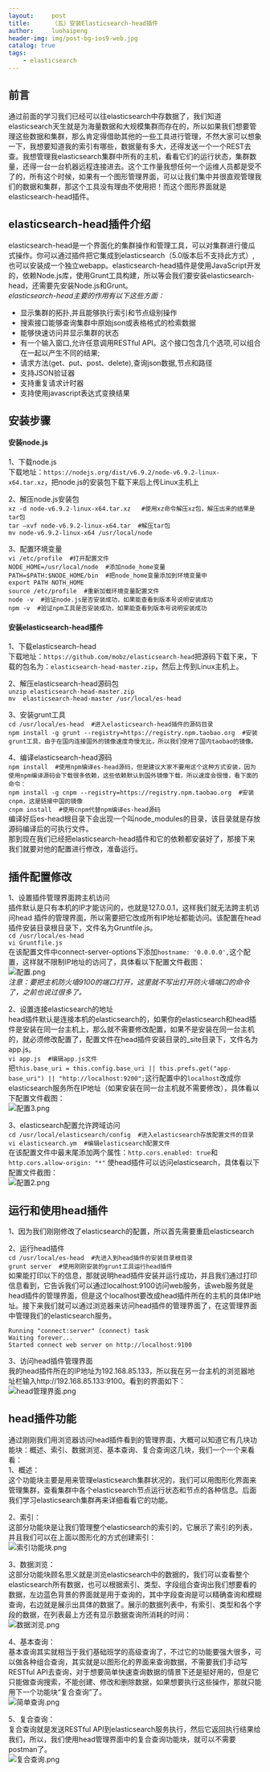 ```yaml
---
layout:     post
title:      （五）安装Elasticsearch-head插件
author:     luohaipeng
header-img: img/post-bg-ios9-web.jpg
catalog: true
tags:
    - elasticsearch
---
```

## 前言
通过前面的学习我们已经可以往elasticsearch中存数据了，我们知道elasticsearch天生就是为海量数据和大规模集群而存在的，所以如果我们想要管理这些数据和集群，那么肯定得借助其他的一些工具进行管理，不然大家可以想象一下，我想要知道我的索引有哪些，数据量有多大，还得发送一个一个REST去查。我想管理我elasticsearch集群中所有的主机，看看它们的运行状态，集群数量，还得一台一台机器远程连接进去。这个工作量我想任何一个运维人员都是受不了的，所有这个时候，如果有一个图形管理界面，可以让我们集中并很直观管理我们的数据和集群，那这个工具没有理由不使用把！而这个图形界面就是elasticsearch-head插件。  
## elasticsearch-head插件介绍
elasticsearch-head是一个界面化的集群操作和管理工具，可以对集群进行傻瓜式操作。你可以通过插件把它集成到elasticsearch（5.0版本后不支持此方式）,也可以安装成一个独立webapp。elasticsearch-head插件是使用JavaScript开发的，依赖Node.js库，使用Grunt工具构建，所以等会我们要安装elasticsearch-head，还需要先安装Node.js和Grunt。  
*elasticsearch-head主要的作用有以下这些方面：*  
- 显示集群的拓扑,并且能够执行索引和节点级别操作  
- 搜索接口能够查询集群中原始json或表格格式的检索数据  
- 能够快速访问并显示集群的状态  
- 有一个输入窗口,允许任意调用RESTful API。这个接口包含几个选项,可以组合在一起以产生不同的结果;   
- 请求方法(get、put、post、delete),查询json数据,节点和路径  
- 支持JSON验证器  
- 支持重复请求计时器  
- 支持使用javascript表达式变换结果  
## 安装步骤

#### 安装node.js
1、下载node.js  
下载地址：`https://nodejs.org/dist/v6.9.2/node-v6.9.2-linux-x64.tar.xz`，把node.js的安装包下载下来后上传Linux主机上  

2、解压node.js安装包  
`xz -d node-v6.9.2-linux-x64.tar.xz   #使用xz命令解压xz包，解压出来的结果是tar包`  
`tar –xvf node-v6.9.2-linux-x64.tar  #解压tar包`  
`mv node-v6.9.2-linux-x64 /usr/local/node`  

3、配置环境变量  
`vi /etc/profile  #打开配置文件`   
`NODE_HOME=/usr/local/node  #添加node_home变量`  
`PATH=$PATH:$NODE_HOME/bin  #把node_home变量添加到环境变量中`  
`export PATH NOTH_HOME`  
`source /etc/profile  #重新加载环境变量配置文件`  
`node -v  #验证node.js是否安装成功，如果能查看到版本号说明安装成功`  
`npm -v  #验证npm工具是否安装成功，如果能查看到版本号说明安装成功`  

#### 安装elasticsearch-head插件
1、下载elasticsearch-head  
下载地址：`https://github.com/mobz/elasticsearch-head`把源码下载下来，下载的包名为：`elasticsearch-head-master.zip`，然后上传到Linux主机上。  

2、解压elasticsearch-head源码包  
`unzip elasticsearch-head-master.zip`   
`mv  elasticsearch-head-master /usr/local/es-head`  

3、安装grunt工具  
`cd /usr/local/es-head  #进入elasticsearch-head插件的源码目录`  
`npm install -g grunt --registry=https://registry.npm.taobao.org  #安装grunt工具，由于在国内连接国外的镜像速度奇慢无比，所以我们使用了国内taobao的镜像。`  

4、编译elasticsearch-head源码  
`npm install  #使用npm编译es-head源码，但是建议大家不要用这个这种方式安装，因为使用npm编译源码会下载很多依赖，这些依赖默认到国外镜像下载，所以速度会很慢，看下面的命令：`  
`npm install -g cnpm --registry=https://registry.npm.taobao.org  #安装cnpm，这是链接中国的镜像`  
`cnpm install  #使用cnpm代替npm编译es-head源码`  
编译好后es-head根目录下会出现一个叫node_modules的目录，该目录就是存放源码编译后的可执行文件。  
那到现在我们已经把elasticsearch-head插件和它的依赖都安装好了，那接下来我们就要对他的配置进行修改，准备运行。  

## 插件配置修改
1、设置插件管理界面跨主机访问  
插件默认是只有本机的IP才能访问的，也就是127.0.0.1，这样我们就无法跨主机访问head 插件的管理界面，所以需要把它改成所有IP地址都能访问。该配置在head插件安装目录根目录下，文件名为Gruntfile.js。  
`cd /usr/local/es-head`  
`vi Gruntfile.js`  
在该配置文件中connect-server-options下添加`hostname: '0.0.0.0',`这个配置，这样就不限制IP地址的访问了，具体看以下配置文件截图：  
![配置.png](https://upload-images.jianshu.io/upload_images/10574922-e6688a6c8a51f9f3.png?imageMogr2/auto-orient/strip%7CimageView2/2/w/1240)  
*注意：要把主机防火墙9100的端口打开，这里就不写出打开防火墙端口的命令了，之前也说过很多了。*  

2、设置连接elasticsearch的地址  
head插件默认是连接本机的elasticsearch的，如果你的elasticsearch和head插件是安装在同一台主机上，那么就不需要修改配置，如果不是安装在同一台主机的，就必须修改配置了，配置文件在head插件安装目录的_site目录下，文件名为app.js。  
`vi app.js  #编辑app.js文件`  
把`this.base_uri = this.config.base_uri || this.prefs.get("app-base_uri") || "http://localhost:9200";`这行配置中的`localhost`改成你elasticsearch服务所在IP地址（如果安装在同一台主机就不需要修改），具体看以下配置文件截图：  
![配置3.png](https://upload-images.jianshu.io/upload_images/10574922-6165e4c049b7740a.png?imageMogr2/auto-orient/strip%7CimageView2/2/w/1240)  

3、elasticsearch配置允许跨域访问  
`cd /usr/local/elasticsearch/config  #进入elasticsearch存放配置文件的目录`  
`vi elasticsearch.ym  #编辑elasticsearch配置文件`  
在该配置文件中最末尾添加两个属性：`http.cors.enabled: true`和`http.cors.allow-origin: "*"` 使head插件可以访问elasticsearch，具体看以下配置文件截图：  
![配置2.png](https://upload-images.jianshu.io/upload_images/10574922-86991661e9fa5448.png?imageMogr2/auto-orient/strip%7CimageView2/2/w/1240)  

## 运行和使用head插件
1、因为我们刚刚修改了elasticsearch的配置，所以首先需要重启elasticsearch  

2、运行head插件  
`cd /usr/local/es-head  #先进入到head插件的安装目录根目录`  
`grunt server  #使用刚刚安装的grunt工具运行head插件`  
如果能打印以下的信息，那就说明head插件安装并运行成功，并且我们通过打印信息看到，它告诉我们可以通过localhost:9100访问web服务，该web服务就是head插件的管理界面，但是这个localhost要改成head插件所在的主机的具体IP地址。接下来我们就可以通过浏览器来访问head插件的管理界面了，在这管理界面中管理我们的elasticsearch服务。  
```
Running "connect:server" (connect) task
Waiting forever...
Started connect web server on http://localhost:9100
```
3、访问head插件管理界面  
我的head插件所在的IP地址为192.168.85.133，所以我在另一台主机的浏览器地址栏输入http://192.168.85.133:9100。看到的界面如下：  
![head管理界面.png](https://upload-images.jianshu.io/upload_images/10574922-9517bd3a01ded24a.png?imageMogr2/auto-orient/strip%7CimageView2/2/w/1240)  

## head插件功能
通过刚刚我们用浏览器访问head插件看到的管理界面，大概可以知道它有几块功能块：概述、索引、数据浏览、基本查询、复合查询这几块，我们一个一个来看看：  
1、概述：  
这个功能块主要是用来管理elasticsearch集群状况的，我们可以用图形化界面来管理集群，查看集群中各个elasticsearch节点运行状态和节点的各种信息。后面我们学习elasticsearch集群再来详细看看它的功能。  

2、索引：  
这部分功能块是让我们管理整个elasticsearch的索引的，它展示了索引的列表，并且我们可以在上面以图形化的方式创建索引：  
![索引功能块.png](https://upload-images.jianshu.io/upload_images/10574922-40dc95a15027738f.png?imageMogr2/auto-orient/strip%7CimageView2/2/w/1240)  

3、数据浏览：  
这部分功能块顾名思义就是浏览elasticsearch中的数据的，我们可以查看整个elasticsearch所有数据，也可以根据索引、类型、字段组合查询出我们想要看的数据，左边蓝色背景的界面就是用于查询的，其中字段查询是可以精确查询和模糊查询，右边就是展示出具体的数据了。展示的数据列表中，有索引、类型和各个字段的数据，在列表最上方还有显示数据查询所消耗的时间：  
![数据浏览.png](https://upload-images.jianshu.io/upload_images/10574922-71c1162e4667fddd.png?imageMogr2/auto-orient/strip%7CimageView2/2/w/1240)  

4、基本查询：  
基本查询其实就相当于我们基础班学的高级查询了，不过它的功能要强大很多，可以做各种组合查询，其实就是以图形化的界面来查询数据，不需要我们手动写RESTful API去查询，对于想要简单快速查询数据的情景下还是挺好用的，但是它只能做查询搜索，不能创建、修改和删除数据，如果想要执行这些操作，那就只能用下一个功能块“复合查询”了。  
![简单查询.png](https://upload-images.jianshu.io/upload_images/10574922-6c955b34ff488b1a.png?imageMogr2/auto-orient/strip%7CimageView2/2/w/1240)  

5、复合查询：  
复合查询就是发送RESTful API到elasticsearch服务执行，然后它返回执行结果给我们，所以，我们使用head管理界面中的复合查询功能块，就可以不需要postman了。  
![复合查询.png](https://upload-images.jianshu.io/upload_images/10574922-8cae35ea87d8f2b5.png?imageMogr2/auto-orient/strip%7CimageView2/2/w/1240)  





